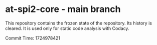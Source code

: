 # at-spi2-core - main branch

This repository contains the frozen state of the repository.
Its history is cleared. It is used only for static code
analysis with Codacy.

Commit Time: 1724978421